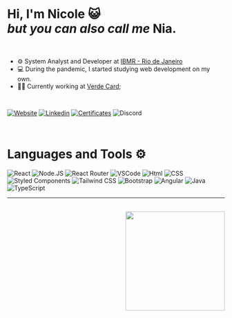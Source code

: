 <h1> Hi, I'm Nicole 😺
    <br>                  
        <i>but you can also call me</i> Nia.
</h1>

<br>


- ⚙️ System Analyst and Developer at [IBMR - Rio de Janeiro](https://www.ibmr.br)
- 💻 During the pandemic, I started studying web development on my own.
- 👨‍💻 Currently working at [Verde Card](https://www.verdecard.com.br);

<br>


[![Website](https://img.shields.io/badge/website-01689B?style=for-the-badge&logo=About.me&logoColor=white)](https://htpnia.github.io/portfolio/index.html)
[![Linkedin](https://img.shields.io/badge/LinkedIn-0077B5?style=for-the-badge&logo=linkedin&logoColor=white)](https://www.linkedin.com/in/nicole-musciacchio/)
[![Certificates](https://img.shields.io/badge/Certificates-4285F4?style=for-the-badge&logo=google-cloud&logoColor=white)](https://drive.google.com/drive/folders/1XyHECSsmGFQ32yVWGAef4epA6Yv2aQ0i?usp=drive_link)
![Discord](https://img.shields.io/badge/niashinov-7289DA?style=for-the-badge&logo=discord&logoColor=white)


<br>
<h1>Languages and Tools ⚙️</h1>

![React](https://img.shields.io/badge/React-20232A?style=for-the-badge&logo=react&logoColor=61DAFB) ![Node.JS](https://img.shields.io/badge/Node.js-339933?style=for-the-badge&logo=node.js&logoColor=white)
![React Router](https://img.shields.io/badge/React_Router-CA4245?style=for-the-badge&logo=react-router&logoColor=white) ![VSCode](https://img.shields.io/badge/VSCode-5C2D91?style=for-the-badge&logo=visualstudiocode&logoColor=white)
 ![Html](https://img.shields.io/badge/HTML5-E34F26?style=for-the-badge&logo=html5&logoColor=white) ![CSS](https://img.shields.io/badge/CSS3-1572B6?style=for-the-badge&logo=css3&logoColor=white) ![Styled Components](https://img.shields.io/badge/styled--components-DB7093?style=for-the-badge&logo=styled-components&logoColor=white)
![Tailwind CSS](https://img.shields.io/badge/Tailwind_CSS-06B6D4?style=for-the-badge&logo=tailwind-css&logoColor=white)
![Bootstrap](https://img.shields.io/badge/Bootstrap-7952B3?style=for-the-badge&logo=bootstrap&logoColor=white) ![Angular](https://img.shields.io/badge/Angular-DD0031?style=for-the-badge&logo=angular&logoColor=white) ![Java](https://img.shields.io/badge/Java-ED8B00?style=for-the-badge&logo=openjdk&logoColor=white) ![TypeScript](https://img.shields.io/badge/TypeScript-007ACC?style=for-the-badge&logo=typescript&logoColor=white)

<hr>
<br>
<img width="230px" align="right" src="https://static.vecteezy.com/system/resources/previews/023/363/877/original/orange-cat-feline-domestic-pet-animal-portrait-cute-png.png">
